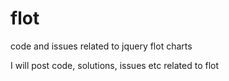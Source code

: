# flot
code and issues related to jquery flot charts

I will post code, solutions, issues etc related to flot

